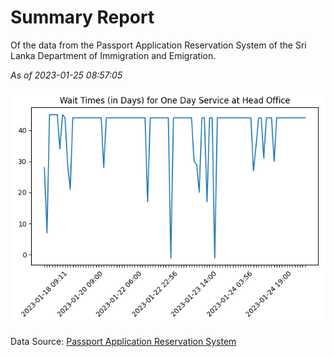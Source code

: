# Summary Report

Of the data from the Passport Application Reservation System of the Sri Lanka Department of Immigration and Emigration.

*As of 2023-01-25 08:57:05*

![Wait Time Chart](summary.wait_time_chart.png)

Data Source: [Passport Application Reservation System](https://eservices.immigration.gov.lk:8443/appointment/pages/reservationApplication.xhtml)
